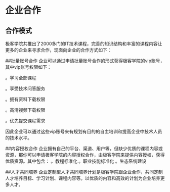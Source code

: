 # 企业合作
## 合作模式
极客学院共推出了2000多门的IT技术课程，完善的知识结构和丰富的课程内容让更多的企业来寻求合作，现面向企业的合作方式如下：

##批量账号合作
企业可以通过申请批量账号合作的形式获得极客学院的vip账号，其中vip账号权限如下：

。学习全部课程

。享受技术问答服务

。拥有资料下载权限

。高清视频下载权限

。优先提交课程需求

因此企业可以通过这些vip账号来有规划有目的的自主培训和提高企业中技术人员的技术水平。

##内容授权合作
企业拥有自己的平台、渠道、用户等，但缺少优质的课程内容或资源，那你可以申请极客学院的内容授权合作，由极客学院来提供内容授权，获得优质资源。其中包含：
。教程标准化
。职业技能标准化
。生态系统建设

##人才共同培养
企业定制型人才共同培养计划是极客学院跟企业合作，共同定制人才培养目标、学习计划、课程内容等。以优质的内容和高效的计划为企业培养更多人才。
